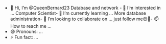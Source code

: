 - 👋 Hi, I’m @QueenBernard23
Database and network - 👀 I’m interested in ...
Computer Scientist- 🌱 I’m currently learning ...
More database administration- 💞️ I’m looking to collaborate on ...
just follow me😊🙏- 📫 How to reach me ...
- 😄 Pronouns: ...
- ⚡ Fun fact: ...

<!---
QueenBernard23/QueenBernard23 is a ✨ special ✨ repository because its `README.md` (this file) appears on your GitHub profile.
You can click the Preview link to take a look at your changes.
--->
